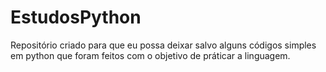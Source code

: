 # EstudosPython
Repositório criado para que eu possa deixar salvo alguns  códigos simples em python que foram feitos com o objetivo de práticar a linguagem.
